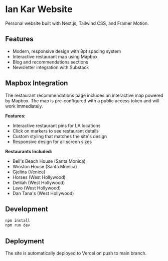 # Ian Kar Website

Personal website built with Next.js, Tailwind CSS, and Framer Motion.

## Features

- Modern, responsive design with 8pt spacing system
- Interactive restaurant map using Mapbox
- Blog and recommendations sections
- Newsletter integration with Substack

## Mapbox Integration

The restaurant recommendations page includes an interactive map powered by Mapbox. The map is pre-configured with a public access token and will work immediately.

**Features:**
- Interactive restaurant pins for LA locations
- Click on markers to see restaurant details
- Custom styling that matches the site's design
- Responsive design for all screen sizes

**Restaurants Included:**
- Bell's Beach House (Santa Monica)
- Winston House (Santa Monica) 
- Gjelina (Venice)
- Horses (West Hollywood)
- Delilah (West Hollywood)
- Lavo (West Hollywood)
- Dan Tana's (West Hollywood)

## Development

```bash
npm install
npm run dev
```

## Deployment

The site is automatically deployed to Vercel on push to main branch.
